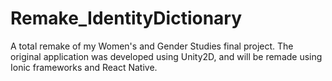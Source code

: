 # Remake_IdentityDictionary
A total remake of my Women's and Gender Studies final project. The original application was developed using Unity2D, and will be remade using Ionic frameworks and React Native.
